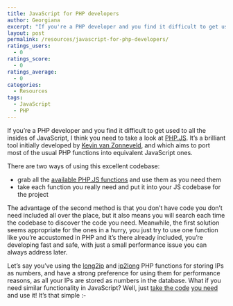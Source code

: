 ```yaml
---
title: JavaScript for PHP developers
author: Georgiana
excerpt: "If you're a PHP developer and you find it difficult to get used to all the insides of JavaScript, you might need PHP.JS, developed by Kevin van Zonneveld."
layout: post
permalink: /resources/javascript-for-php-developers/
ratings_users:
  - 0
ratings_score:
  - 0
ratings_average:
  - 0
categories:
  - Resources
tags:
  - JavaScript
  - PHP
---
```

If you&#8217;re a PHP developer and you find it difficult to get used to all the insides of JavaScript, I think you need to take a look at [PHP.JS][1]. It&#8217;s a brilliant tool initially developed by [Kevin van Zonneveld][2], and which aims to port most of the usual PHP functions into equivalent JavaScript ones.

There are two ways of using this excellent codebase:

  * grab all the [available PHP.JS functions][3] and use them as you need them
  * take each function you really need and put it into your JS codebase for the project

The advantage of the second method is that you don&#8217;t have code you don&#8217;t need included all over the place, but it also means you will search each time the codebase to discover the code you need. Meanwhile, the first solution seems appropriate for the ones in a hurry, you just try to use one function like you&#8217;re accustomed in PHP and it&#8217;s there already included, you&#8217;re developing fast and safe, with just a small performance issue you can always address later.

Let&#8217;s say you&#8217;ve using the [long2ip][4] and [ip2long][5] PHP functions for storing IPs as numbers, and have a strong preference for using them for performance reasons, as all your IPs are stored as numbers in the database. What if you need similar functionality in JavaScript? Well, just [take the code][6] [you need][7] and use it! It&#8217;s that simple <img src="http://i2.wp.com/www.tekkie.ro/wp-includes/images/smilies/simple-smile.png?w=700" alt=":-)" class="wp-smiley" style="height: 1em; max-height: 1em;" data-recalc-dims="1" />

 [1]: http://phpjs.org/
 [2]: http://kevin.vanzonneveld.net/about/
 [3]: http://kevin.vanzonneveld.net/code/php_equivalents/php.js "one file containing all the available PHP.Js functions"
 [4]: http://php.net/long2ip "PHP long2ip function manual page"
 [5]: http://www.php.net/ip2long "PHP ip2long function manual page"
 [6]: http://phpjs.org/functions/long2ip:48e4b52c-c26c-4ba7-84f0-2d6486a786ee "PHP.JS long2ip function"
 [7]: http://phpjs.org/functions/ip2long:48e4b52b-3860-4f6c-830b-2d6486a786ee "PHP.JS ip2long function"